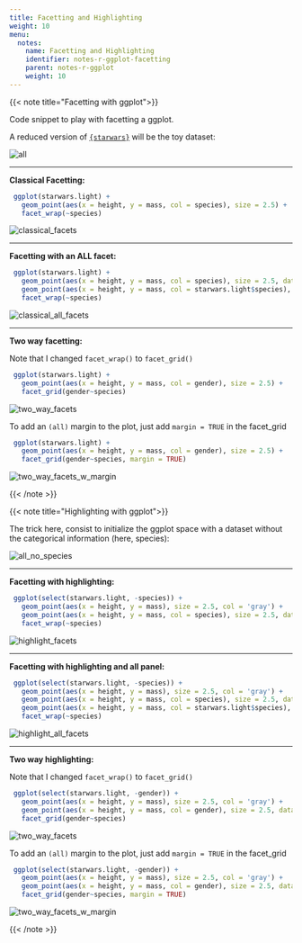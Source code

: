 ```yaml
---
title: Facetting and Highlighting
weight: 10
menu:
  notes:
    name: Facetting and Highlighting
    identifier: notes-r-ggplot-facetting
    parent: notes-r-ggplot
    weight: 10
---
```


<!-- Facetting with ggplot -->
{{< note title="Facetting with ggplot">}}

Code snippet to play with facetting a ggplot. 

A reduced version of [`{starwars}`](https://dplyr.tidyverse.org/reference/starwars.html) will be the toy dataset:

![all](/notes/R/facetting/00.png)

---

**Classical Facetting:**

```r
 ggplot(starwars.light) +
   geom_point(aes(x = height, y = mass, col = species), size = 2.5) +
   facet_wrap(~species)
```

![classical_facets](/notes/R/facetting/01.png)

---

**Facetting with an ALL facet:**

```r
 ggplot(starwars.light) +
   geom_point(aes(x = height, y = mass, col = species), size = 2.5, data = starwars.light) +
   geom_point(aes(x = height, y = mass, col = starwars.light$species), size = 2.5, data = transform(starwars.light, species = 'All')) +
   facet_wrap(~species)
```

![classical_all_facets](/notes/R/facetting/02.png)

---

**Two way facetting:**

Note that I changed `facet_wrap()` to `facet_grid()`

```r
 ggplot(starwars.light) +
   geom_point(aes(x = height, y = mass, col = gender), size = 2.5) +
   facet_grid(gender~species)
```

![two_way_facets](/notes/R/facetting/03.png)

To add an `(all)` margin to the plot, just add `margin = TRUE` in the facet_grid

```r
 ggplot(starwars.light) +
   geom_point(aes(x = height, y = mass, col = gender), size = 2.5) +
   facet_grid(gender~species, margin = TRUE)
```

![two_way_facets_w_margin](/notes/R/facetting/04.png)

{{< /note >}}

<!-- Highlighting with ggplot -->
{{< note title="Highlighting with ggplot">}}

The trick here, consist to initialize the ggplot space with a dataset without the categorical information (here, species):

![all_no_species](/notes/R/facetting/05.png)

---

**Facetting with highlighting:**

```r
 ggplot(select(starwars.light, -species)) +
   geom_point(aes(x = height, y = mass), size = 2.5, col = 'gray') +
   geom_point(aes(x = height, y = mass, col = species), size = 2.5, data = starwars.light) +
   facet_wrap(~species)
```

![highlight_facets](/notes/R/facetting/06.png)

---

**Facetting with highlighting and all panel:**

```r
 ggplot(select(starwars.light, -species)) +
   geom_point(aes(x = height, y = mass), size = 2.5, col = 'gray') +
   geom_point(aes(x = height, y = mass, col = species), size = 2.5, data = starwars.light) +
   geom_point(aes(x = height, y = mass, col = starwars.light$species), size = 2.5, data = transform(starwars.light, species = 'All')) +
   facet_wrap(~species)
```

![highlight_all_facets](/notes/R/facetting/07.png)

---

**Two way highlighting:**

Note that I changed `facet_wrap()` to `facet_grid()`

```r
 ggplot(select(starwars.light, -gender)) +
   geom_point(aes(x = height, y = mass), size = 2.5, col = 'gray') +
   geom_point(aes(x = height, y = mass, col = gender), size = 2.5, data = starwars.light) +
   facet_grid(gender~species)
```

![two_way_facets](/notes/R/facetting/08.png)

To add an `(all)` margin to the plot, just add `margin = TRUE` in the facet_grid

```r
 ggplot(select(starwars.light, -gender)) +
   geom_point(aes(x = height, y = mass), size = 2.5, col = 'gray') +
   geom_point(aes(x = height, y = mass, col = gender), size = 2.5, data = starwars.light) +
   facet_grid(gender~species, margin = TRUE)
```

![two_way_facets_w_margin](/notes/R/facetting/09.png)

{{< /note >}}